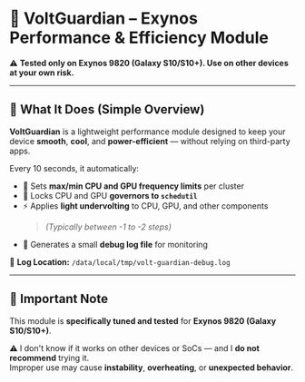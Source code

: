 # 🔧 VoltGuardian – Exynos Performance & Efficiency Module

⚠️ **Tested only on Exynos 9820 (Galaxy S10/S10+). Use on other devices at your own risk.**

---

## 🧠 What It Does (Simple Overview)

**VoltGuardian** is a lightweight performance module designed to keep your device **smooth**, **cool**, and **power-efficient** — without relying on third-party apps.

Every 10 seconds, it automatically:

- 🔧 Sets **max/min CPU and GPU frequency limits** per cluster  
- 📌 Locks CPU and GPU **governors to `schedutil`**  
- ⚡ Applies **light undervolting** to CPU, GPU, and other components  
  > *(Typically between -1 to -2 steps)*  
- 📝 Generates a small **debug log file** for monitoring  

📂 **Log Location:** `/data/local/tmp/volt-guardian-debug.log`

---

## 📜 Important Note

This module is **specifically tuned and tested** for **Exynos 9820 (Galaxy S10/S10+)**.

⚠️ I don't know if it works on other devices or SoCs — and I **do not recommend** trying it.  
Improper use may cause **instability**, **overheating**, or **unexpected behavior**.

